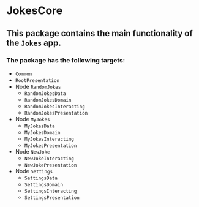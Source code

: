 # JokesCore

## This package contains the main functionality of the `Jokes` app.

### The package has the following targets:

* `Common`
* `RootPresentation`
* Node `RandomJokes`
    * `RandomJokesData`
    * `RandomJokesDomain`
    * `RandomJokesInteracting`
    * `RandomJokesPresentation`
* Node `MyJokes`
    * `MyJokesData`
    * `MyJokesDomain`
    * `MyJokesInteracting`
    * `MyJokesPresentation`
* Node `NewJoke`
    * `NewJokeInteracting`
    * `NewJokePresentation`
* Node `Settings`    
    * `SettingsData`
    * `SettingsDomain`
    * `SettingsInteracting`
    * `SettingsPresentation`

